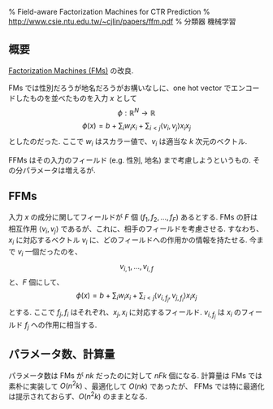 % Field-aware Factorization Machines for CTR Prediction
% http://www.csie.ntu.edu.tw/~cjlin/papers/ffm.pdf
% 分類器 機械学習

## 概要

[Factorization Machines (FMs)](FM.html) の改良.

FMs では性別だろうが地名だろうがお構いなしに、one hot vector でエンコードしたものを並べたものを入力 $x$ として
$$\phi : \mathbb{R}^N \to \mathbb{R}$$
$$\phi(x) = b + \sum_i w_i x_i + \sum_{i < j} \langle v_i, v_j \rangle x_i x_j$$
としたのだった.
ここで $w_i$ はスカラー値で、$v_i$ は適当な $k$ 次元のベクトル.

FFMs はその入力のフィールド (e.g. 性別, 地名) まで考慮しようというもの.
その分パラメータは増えるが.

## FFMs

入力 $x$ の成分に関してフィールドが $F$ 個 ($f_1, f_2, \ldots, f_F$) あるとする.
FMs の肝は相互作用
$\langle v_i, v_j \rangle$
であるが、これに、相手のフィールドを考慮させる.
すなわち、$x_i$ に対応するベクトル $v_i$ に、どのフィールドへの作用かの情報を持たせる.
今まで $v_i$ 一個だったのを、
$$v_{i,1}, \ldots, v_{i,f}$$
と、$F$ 個にして、
$$\phi(x) = b + \sum_i w_i x_i + \sum_{i < j} \langle v_{i,f_j}, v_{j,f_i} \rangle x_i x_j$$
とする.
ここで $f_j, f_i$ はそれぞれ、$x_j, x_i$ に対応するフィールド.
$v_{i, f_j}$ は $x_i$ のフィールド $f_j$ への作用に相当する.

## パラメータ数、計算量

パラメータ数は FMs が $nk$ だったのに対して $nFk$ 個になる.
計算量は FMs では素朴に実装して $O(n^2k)$ 、最適化して $O(nk)$ であったが、
FFMs では特に最適化は提示されておらず、$O(n^2k)$ のままとなる.


